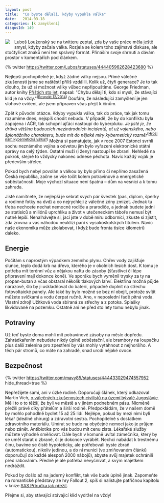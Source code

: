 ```yaml
---
layout: post
title:  "Co byste dělali, kdyby vypukla válka"
date:   2014-03-18
categories: [k zamyšlení]
disqusId: 149
---
```

<div style="float: left; margin: 0 1em 1em 0; text-align: center;"><a href="http://openclipart.org/detail/12500/light-tank-t-26-1931-by-molumen-12500"><img src="https://openclipart.org/image/150px/svg_to_png/12500/molumen_Light_tank_T-26_1.png" /></a></div>Luboš Louženský se na twitteru zeptal, zda by vaše práce měla ještě smysl, kdyby začala válka. Rozjela se kolem toho zajímavá diskuse, ale stočtyřicet znaků není ten správný formát. Přináším svoje shrnutí a dávám prostor v komentářích pod článkem.
<!--more-->

{% twitter https://twitter.com/Lubos/statuses/444405962628423680 %}

Nejlepší pochopitelně je, když žádné války nejsou. Přímé válečné zkušenosti jsme se naštěstí příliš vzdálili. Kolik už, čtyři generace? Je to tak dlouho, že už si možnost války vůbec nepřipouštíme. George Friedman, autor knihy <a href="http://www.kosmas.cz/detail.asp?cislo=153105&afil=1102">Příštích sto let</a>, napsal: "Chybu dělají ti, kdo si myslí, že stávající klid je na vždy."<sup>(<a href ="http://respekt.ihned.cz/c1-61853750-editorial-rusko-nevyhraje">Respekt 12/2014</a>)</sup> Doufám, že následující zamyšlení je jen slohové cvičení, ale jsem připraven včas přejít k činům.

Zpět k původní otázce. Kdyby vypukla válka, tak do práce, tak jak tomu rozumíme dnes, nejspíš chodit nebudu. V případě, že by do konfliktu byla zapojena i AČR, tak schopní ajťáci nastoupí do kyberpluku. <cite>Je jisté je, že drtivá většina budoucích mezinárodních incidentů, ať už vojenského, nebo špionážního charakteru, bude mít do nějaké míry kybernetický rozměr</cite><sup>(<a href="http://www.natoaktual.cz/hrozi-nam-kyberneticka-valka-die-/na_analyzy.aspx?c=A130805_155103_na_analyzy_m02">Hrozí nám kybernetická válka?</a>)</sup> Možná si pamatujete, jak v roce 2007 Estonci svrhli sochu neznámého vojína a odvetou jim bylo vyřazení elektronické státní správy na celý týden. Ostatní muži (i ženy) nastoupí ke zbrani. Nehledě na pokrok, stejně to vždycky nakonec odnese pěchota. Navíc každý voják je především střelec.

Pokud bych nebyl povolán a  válkou by bylo přímo či nepřímo zasažená Česká republika, začne se vše točit kolem potravinové a energetické soběstačnosti. Moje výchozí situace není špatná – dům na vesnici a k tomu zahrada.

Jistě namítnete, že nejlepší je sebrat svých pár švestek (pas, diplom, šperky a rodinné fotky na dvd) a co nejrychleji z válečné zóny zmizet. Jednak tu třeba nechcete nechat nemocné rodiče a prarodiče, a jednak budete jedni ze statisíců a miliónů uprchlíku a život v utečeneckém táboře nemusí být nutně lepší. Nenalhávejte si, jací jste v době míru odborníci, zkuste si zjistit, zda zrovna u vás náhodou neuklízí paní s vysokoškolských titulem. Navíc naše ekonomika může zkolabovat, i když bude fronta tisíce kilometrů daleko.

Energie
------

Počítám s naprostým výpadkem zemního plynu. Ohřev vody zajišťuje slunce, teplo dodá krb na dřevo, kterého je v okolních lesích dost. K tomu je potřeba mít terénní vůz a nějakou naftu do zásoby (šťastlivci či lépe připravení mají dokonce koně). Ve sporáku bych vyměnil trysky za ty na propan-butan a včas obstaral několik tlakových lahví. Elektřina možná půjde nárazově, šlo by ji uskladňovat do baterií, případně doplnit na střechu fotovoltaické panely. Ale také by bylo možné se bez ní obejít, protože svítit můžete svíčkami a vodu čerpat ručně. Ano, v neposlední řadě pitná voda. Vlastní zdroj! Užitková voda sbíraná ze střechy a z potoka. Splašky likvidované na pozemku. Ostatně ani ne před sto lety tomu nebylo jinak.

Potraviny
------

Už teď byste doma mohli mít potravinové zásoby na měsíc dopředu. Zahrádkařením nebudete nikdy úplně soběstační, ale brambory na loupačku plus další zelenina pro zpestření by vás mohly vytáhnout z nejhoršího. A těch pár stromů, co máte na zahradě, snad urodí nějaké ovoce.  

Bezpečnost
------

{% twitter https://twitter.com/mavy85/statuses/444433029474557952 hide_thread=true %}

Nepřežijete sami, ani v úzké rodině. Doporučuji článek, který odkazoval Martin Vích, <a href="http://t.co/8hTlmxn5dp">o válečných zkušenostech civilistů na území bývalé Jugoslávie</a>. Měli to o to těžší, že byli ve městě a v jiném podnebném pásu. Nicméně přežili právě díky přátelům a širší rodině. Předpokládám, že v našem domě by mohlo pohodlně bydlet 15 až 25 lidí. Nejlépe, pokud by mezi nimi byli lékař (ideálně chirurg) a zdravotní sestra. Pochopitelně s dostatkem zdravotního materiálu. Umírat se bude na obyčejné nemoci jako je průjem nebo zánět. Antibiotika pro vás budou mít cenu zlata. Lékařské služby můžete výhodně směňovat. Dále bych v komuně uvítal zámečníka, který by se uměl starat o zbraně, či je dokonce vyrábět. Nechci nabádat k trestnému činu, bavíme se čistě hypoteticky, ale potřebovali byste zbraň (automatickou), nikoliv jedinou, a do ní munici (ve zmiňovaném článků doporučují do každé alespoň 2000 nábojů), abyste svůj majetek ochránili před rabováním. Předně je ale potřeba nevyčnívat, a svým majetkem nedráždit.

Pokud by došlo až na jaderný konflikt, tak vše bude úplně jinak. Zapomeňte na romantické představy ze hry Fallout 2, spíš si nalistujte patřičnou kapitolu v knize <a href="http://www.kosmas.cz/detail.asp?cislo=185621&afil=1102">SAS Příručka jak přežít</a>.

Přejme si, aby stávající stávající klid vydržel na vždy!